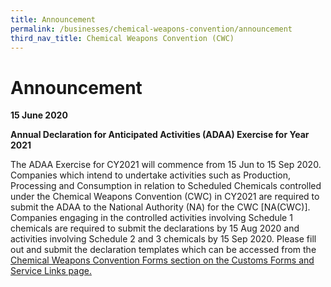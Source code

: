 ```yaml
---
title: Announcement
permalink: /businesses/chemical-weapons-convention/announcement
third_nav_title: Chemical Weapons Convention (CWC)
---
```


# Announcement 
**15 June 2020**

**Annual Declaration for Anticipated Activities (ADAA) Exercise for Year 2021**

The ADAA Exercise for CY2021 will commence from 15 Jun to 15 Sep 2020. Companies which intend to undertake activities such as Production, Processing and Consumption in relation to Scheduled Chemicals controlled under the Chemical Weapons Convention (CWC) in CY2021 are required to submit the ADAA to the National Authority (NA) for the CWC [NA(CWC)]. Companies engaging in the controlled activities involving Schedule 1 chemicals are required to submit the declarations by 15 Aug 2020 and activities involving Schedule 2 and 3 chemicals by 15 Sep 2020. Please fill out and submit the declaration templates which can be accessed from the [Chemical Weapons Convention Forms section on the Customs Forms and Service Links page.](/eservices/customs-forms-and-service-links)
